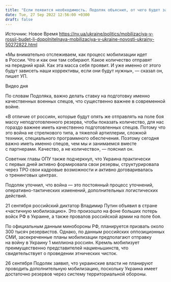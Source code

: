 ```yaml
---
title: "Если появится необходимость. Подоляк объяснил, от чего будет зависеть проведение дополнительной мобилизации в Украине"
date: Tue, 27 Sep 2022 12:56:00 +0300
draft: false
---
```

Источник: Новое Время https://nv.ua/ukraine/politics/mobilizaciya-v-rossii-budet-li-dopolnitelnaya-mobilizaciya-v-ukraine-novosti-ukrainy-50272822.html


«Мы внимательно отслеживаем, как процесс мобилизации идет в России. Что и как они там собирают. Какое количество отправят на передний край. Как эта масса себя проявит. И уже именно от этого будут зависеть наши коррективы, если они будут нужны», — сказал он, пишет УП.

 Видео дня   

По словам Подоляка, важно делать ставку на подготовку именно качественных военных спецов, что существенно важнее в современной войне.

«В отличие от россиян, которые будут опять же отправлять на поле боя массу неподготовленного резерва, чтобы показать количество, для нас гораздо важнее иметь качественно подготовленных спецов. Потому что это война не стрелкового типа, а тяжелой артиллерии, сложной техники, специального программного обеспечения. Поэтому сегодня важно иметь именно спецов, чем мы и занимаемся вместе с партнерами. Качество, а не количество», — пояснил он.

Советник главы ОПУ также подчеркнул, что Украина практически с первых дней активно формировала свои резервы, структурировала через ТРО свои кадровые возможности и активно договаривалась о тренинговых центрах.

Подоляк уточнил, что война — это постоянный процесс уточнений, оперативно-тактических изменений, дополнительных логистических действий.

21 сентября российский диктатор Владимир Путин объявил в стране «частичную мобилизацию». Это произошло на фоне больших потерь войск РФ в Украине, а также провалов российской армии на поле боя.

По официальным данным минобороны РФ, планируется призвать около 300 тысяч резервистов. Однако, по данным российских оппозиционных СМИ, засекреченные планы мобилизации предполагают отправку на войну в Украину 1 миллиона россиян. Кремль мобилизует преимущественно представителей нацменьшинств, что свидетельствует о проведении этнических чисток.

26 сентября Подоляк заявил, что украинские власти не планируют проводить дополнительную мобилизацию, поскольку Украина имеет достаточно резервов через систему территориальной обороны.
